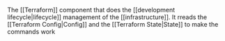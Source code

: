 The [[Terraform]] component that does the [[development lifecycle|lifecycle]] management of the [[infrastructure]]. It rreads the [[Terraform Config|Config]] and the [[Terraform State|State]] to make the commands work
